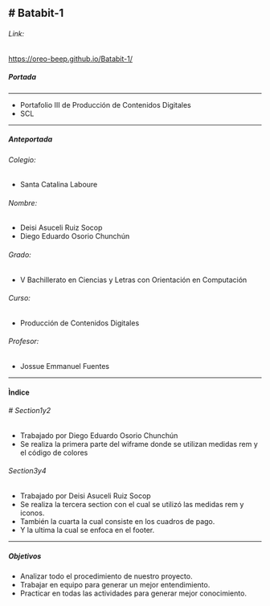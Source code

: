 ## # Batabit-1
###### Link:
https://oreo-beep.github.io/Batabit-1/
##### Portada
------------
- Portafolio III  de Producción de Contenidos Digitales 
-  SCL
----------------------
##### Anteportada
###### Colegio:
- Santa Catalina Laboure
###### Nombre:
- Deisi Asuceli Ruiz Socop
- Diego Eduardo Osorio Chunchún
###### Grado: 
- V Bachillerato en Ciencias y Letras con Orientación en Computación
###### Curso: 
- Producción de Contenidos Digitales
###### Profesor: 
- Jossue Emmanuel Fuentes
----------------------

#### Ìndice
###### # Section1y2
- Trabajado por Diego Eduardo Osorio Chunchún
- Se realiza la primera parte del wiframe donde se utilizan medidas rem y el código de colores
###### Section3y4
- Trabajado por Deisi Asuceli Ruiz Socop
- Se realiza la tercera section con el cual se utilizó  las medidas rem y iconos.
- También la cuarta la cual consiste en   los cuadros de pago.
- Y la ultima la cual se enfoca en el footer.

------------


##### Objetivos
- Analizar todo el procedimiento   de nuestro proyecto.
- Trabajar en equipo para generar un mejor entendimiento.
- Practicar en todas las actividades para generar mejor conocimiento.

